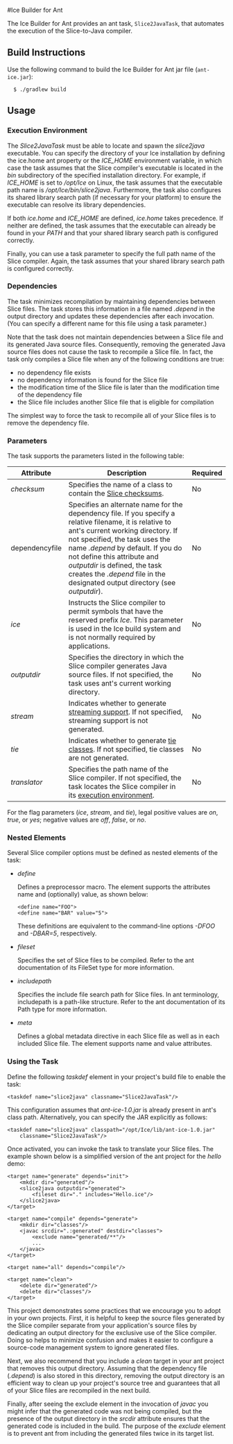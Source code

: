 #Ice Builder for Ant

The Ice Builder for Ant provides an ant task, `Slice2JavaTask`, that automates the execution of the Slice-to-Java compiler.

## Build Instructions

Use the following command to build the Ice Builder for Ant jar file (`ant-ice.jar`):

```
  $ ./gradlew build
```
## Usage

### Execution Environment

The _Slice2JavaTask_ must be able to locate and spawn the _slice2java_ executable. You can specify the directory of your Ice installation by defining the ice.home ant property or the _ICE_HOME_ environment variable, in which case the task assumes that the Slice compiler's executable is located in the _bin_ subdirectory of the specified installation directory. For example, if _ICE_HOME_ is set to _/opt/Ice_ on Linux, the task assumes that the executable path name is _/opt/Ice/bin/slice2java_. Furthermore, the task also configures its shared library search path (if necessary for your platform) to ensure the executable can resolve its library dependencies.

If both _ice.home_ and _ICE_HOME_ are defined, _ice.home_ takes precedence. If neither are defined, the task assumes that the executable can already be found in your _PATH_ and that your shared library search path is configured correctly.

Finally, you can use a task parameter to specify the full path name of the Slice compiler. Again, the task assumes that your shared library search path is configured correctly.

### Dependencies

The task minimizes recompilation by maintaining dependencies between Slice files. The task stores this information in a file named _.depend_ in the output directory and updates these dependencies after each invocation. (You can specify a different name for this file using a task parameter.)

Note that the task does not maintain dependencies between a Slice file and its generated Java source files. Consequently, removing the generated Java source files does not cause the task to recompile a Slice file. In fact, the task only compiles a Slice file when any of the following conditions are true:
* no dependency file exists
* no dependency information is found for the Slice file
* the modification time of the Slice file is later than the modification time of the dependency file
* the Slice file includes another Slice file that is eligible for compilation

The simplest way to force the task to recompile all of your Slice files is to remove the dependency file.

### Parameters

The task supports the parameters listed in the following table:

| Attribute | Description | Required |
| --------- | ----------- | -------- |
| _checksum_ | Specifies the name of a class to contain the [Slice checksums](https://doc.zeroc.com/display/Ice/Using+Slice+Checksums+in+Java). | No |
| dependencyfile | Specifies an alternate name for the dependency file. If you specify a relative filename, it is relative to ant's current working directory. If not specified, the task uses the name _.depend_ by default. If you do not define this attribute and _outputdir_ is defined, the task creates the _.depend_ file in the designated output directory (see _outputdir_). | No |
| _ice_ | Instructs the Slice compiler to permit symbols that have the reserved prefix _Ice_. This parameter is used in the Ice build system and is not normally required by applications. | No |
| _outputdir_ | Specifies the directory in which the Slice compiler generates Java source files. If not specified, the task uses ant's current working directory. | No |
| _stream_ | Indicates whether to generate [streaming support](https://doc.zeroc.com/display/Ice/Streaming+Interfaces). If not specified, streaming support is not generated. | No |
| _tie_ | Indicates whether to generate [tie classes](https://doc.zeroc.com/display/Ice/Tie+Classes+in+Java). If not specified, tie classes are not generated. | No |
| _translator_ | Specifies the path name of the Slice compiler. If not specified, the task locates the Slice compiler in its [execution environment](https://doc.zeroc.com/display/Ice/Slice2Java+Ant+Task#Slice2JavaAntTask-ExecutionEnvironment). | No |

For the flag parameters (_ice_, _stream_, and _tie_), legal positive values are _on_, _true_, or _yes_; negative values are _off_, _false_, or _no_.

### Nested Elements

Several Slice compiler options must be defined as nested elements of the task:
* _define_

    Defines a preprocessor macro. The element supports the attributes name and (optionally) value, as shown below:

    ```
    <define name="FOO">
    <define name="BAR" value="5">
    ```

    These definitions are equivalent to the command-line options _-DFOO_ and _-DBAR=5_, respectively.

* _fileset_

    Specifies the set of Slice files to be compiled. Refer to the ant documentation of its FileSet type for more information.

* _includepath_

    Specifies the include file search path for Slice files. In ant terminology, includepath is a path-like structure. Refer to the ant documentation of its Path type for more information.

* _meta_

    Defines a global metadata directive in each Slice file as well as in each included Slice file. The element supports name and value attributes.

### Using the Task

Define the following _taskdef_ element in your project's build file to enable the task:

```
<taskdef name="slice2java" classname="Slice2JavaTask"/>
```

This configuration assumes that _ant-ice-1.0.jar_ is already present in ant's class path. Alternatively, you can specify the JAR explicitly as follows:

```
<taskdef name="slice2java" classpath="/opt/Ice/lib/ant-ice-1.0.jar"
    classname="Slice2JavaTask"/>
```

Once activated, you can invoke the task to translate your Slice files. The example shown below is a simplified version of the ant project for the _hello_ demo:

```
<target name="generate" depends="init">
    <mkdir dir="generated"/>
    <slice2java outputdir="generated">
        <fileset dir="." includes="Hello.ice"/>
    </slice2java>
</target>

<target name="compile" depends="generate">
    <mkdir dir="classes"/>
    <javac srcdir=".:generated" destdir="classes">
        <exclude name="generated/**"/>
        ...
    </javac>
</target>

<target name="all" depends="compile"/>

<target name="clean">
    <delete dir="generated"/>
    <delete dir="classes"/>
</target>
```

This project demonstrates some practices that we encourage you to adopt in your own projects. First, it is helpful to keep the source files generated by the Slice compiler separate from your application's source files by dedicating an output directory for the exclusive use of the Slice compiler. Doing so helps to minimize confusion and makes it easier to configure a source-code management system to ignore generated files.

Next, we also recommend that you include a _clean_ target in your ant project that removes this output directory. Assuming that the dependency file (_.depend_) is also stored in this directory, removing the output directory is an efficient way to clean up your project's source tree and guarantees that all of your Slice files are recompiled in the next build.

Finally, after seeing the exclude element in the invocation of _javac_ you might infer that the generated code was not being compiled, but the presence of the output directory in the _srcdir_ attribute ensures that the generated code is included in the build. The purpose of the _exclude_ element is to prevent ant from including the generated files twice in its target list.
